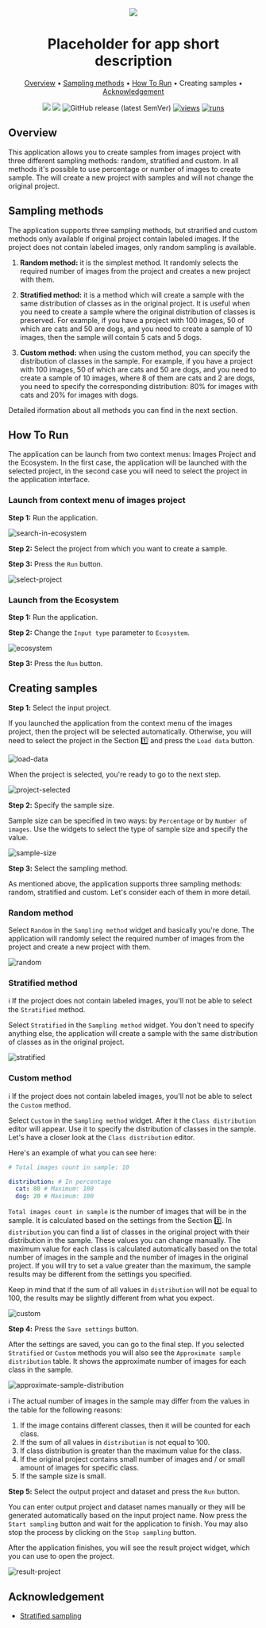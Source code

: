 <div align="center" markdown>
<img src="https://github-production-user-asset-6210df.s3.amazonaws.com/118521851/275804519-dab5aad7-331d-45f3-9c79-cf4d7b677e00.png"/>

# Placeholder for app short description

<p align="center">
  <a href="#Overview">Overview</a> •
  <a href="#Sampling-methods">Sampling methods</a> •
  <a href="#How-To-Run">How To Run</a> •
  <a htef="#Creating-samples">Creating samples</a> •
  <a href="#Acknowledgement">Acknowledgement</a>
</p>

[![](https://img.shields.io/badge/supervisely-ecosystem-brightgreen)](https://ecosystem.supervise.ly/apps/supervisely-ecosystem/sample-images-from-project)
[![](https://img.shields.io/badge/slack-chat-green.svg?logo=slack)](https://supervise.ly/slack)
![GitHub release (latest SemVer)](https://img.shields.io/github/v/release/supervisely-ecosystem/sample-images-from-project)
[![views](https://app.supervise.ly/img/badges/views/supervisely-ecosystem/sample-images-from-project.png)](https://supervise.ly)
[![runs](https://app.supervise.ly/img/badges/runs/supervisely-ecosystem/sample-images-from-project.png)](https://supervise.ly)

</div>

## Overview

This application allows you to create samples from images project with three different sampling methods: random, stratified and custom.
In all methods it's possible to use percentage or number of images to create sample. The will create a new project with samples and will not change the original project.

## Sampling methods

The application supports three sampling methods, but strarified and custom methods only available if original project contain labeled images. If the project does not contain labeled images, only random sampling is available.

1. **Random method:** it is the simplest method. It randomly selects the required number of images from the project and creates a new project with them.

2. **Stratified method:** it is a method which will create a sample with the same distribution of classes as in the original project. It is useful when you need to create a sample where the original distribution of classes is preserved. For example, if you have a project with 100 images, 50 of which are cats and 50 are dogs, and you need to create a sample of 10 images, then the sample will contain 5 cats and 5 dogs.

3. **Custom method:** when using the custom method, you can specify the distribution of classes in the sample. For example, if you have a project with 100 images, 50 of which are cats and 50 are dogs, and you need to create a sample of 10 images, where 8 of them are cats and 2 are dogs, you need to specify the corresponding distribution: 80% for images with cats and 20% for images with dogs.

Detailed iformation about all methods you can find in the next section.

## How To Run

The application can be launch from two context menus: Images Project and the Ecosystem. In the first case, the application will be launched with the selected project, in the second case you will need to select the project in the application interface.

### Launch from context menu of images project

**Step 1:** Run the application.

![search-in-ecosystem](search-in-ecosystem.png)

**Step 2:** Select the project from which you want to create a sample.

**Step 3:** Press the `Run` button.

![select-project](select-project.png)

### Launch from the Ecosystem

**Step 1:** Run the application.

**Step 2:** Change the `Input type` parameter to `Ecosystem`.

![ecosystem](ecosystem.png)

**Step 3:** Press the `Run` button.

## Creating samples

**Step 1️:** Select the input project.

If you launched the application from the context menu of the images project, then the project will be selected automatically. Otherwise, you will need to select the project in the Section 1️⃣ and press the `Load data` button.

![load-data](load-data.png)

When the project is selected, you're ready to go to the next step.

![project-selected](project-selected.png)

**Step 2️:** Specify the sample size.

Sample size can be specified in two ways: by `Percentage` or by `Number of images`. Use the widgets to select the type of sample size and specify the value.

![sample-size](sample-size.png)

**Step 3️:** Select the sampling method.

As mentioned above, the application supports three sampling methods: random, stratified and custom. Let's consider each of them in more detail.

### Random method

Select `Random` in the `Sampling method` widget and basically you're done. The application will randomly select the required number of images from the project and create a new project with them.

![random](random.png)

### Stratified method

ℹ️ If the project does not contain labeled images, you'll not be able to select the `Stratified` method.

Select `Stratified` in the `Sampling method` widget. You don't need to specify anything else, the application will create a sample with the same distribution of classes as in the original project.

![stratified](stratified.png)

### Custom method

ℹ️ If the project does not contain labeled images, you'll not be able to select the `Custom` method.

Select `Custom` in the `Sampling method` widget. After it the `Class distribution` editor will appear. Use it to specify the distribution of classes in the sample. Let's have a closer look at the `Class distribution` editor.

Here's an example of what you can see here:

```yaml
# Total images count in sample: 10

distribution: # In percentage
  cat: 80 # Maximum: 100
  dog: 20 # Maximum: 100
```

`Total images count in sample` is the number of images that will be in the sample. It is calculated based on the settings from the Section 2️⃣.
In `distribution` you can find a list of classes in the original project with their distribution in the sample. These values you can change manually. The maximum value for each class is calculated automatically based on the total number of images in the sample and the number of images in the original project. If you will try to set a value greater than the maximum, the sample results may be different from the settings you specified.

Keep in mind that if the sum of all values in `distribution` will not be equal to 100, the results may be slightly different from what you expect.

![custom](custom.png)

**Step 4️:** Press the `Save settings` button.

After the settings are saved, you can go to the final step. If you selected `Stratified` or `Custom` methods you will also see the `Approximate sample distribution` table. It shows the approximate number of images for each class in the sample. 

![approximate-sample-distribution](approximate-sample-distribution.png)

ℹ️ The actual number of images in the sample may differ from the values in the table for the following reasons:

1. If the image contains different classes, then it will be counted for each class.
2. If the sum of all values in `distribution` is not equal to 100.
3. If class distribution is greater than the maximum value for the class.
4. If the original project contains small number of images and / or small amount of images for specific class.
5. If the sample size is small.

**Step 5️:** Select the output project and dataset and press the `Run` button.

You can enter output project and dataset names manually or they will be generated automatically based on the input project name. 
Now press the `Start sampling` button and wait for the application to finish. You may also stop the process by clicking on the `Stop sampling` button.

After the application finishes, you will see the result project widget, which you can use to open the project.

![result-project](result-project.png)

## Acknowledgement

- [Stratified sampling](https://en.wikipedia.org/wiki/Stratified_sampling)